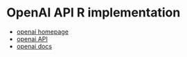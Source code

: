 # OpenAI API R implementation

- [openai homepage](https://openai.com/)
- [openai API](https://platform.openai.com/docs/api-reference/)
- [openai docs](https://platform.openai.com/docs/introduction)
